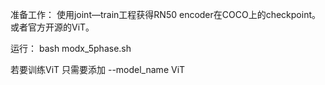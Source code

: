 准备工作：
使用joint—train工程获得RN50 encoder在COCO上的checkpoint。
或者官方开源的ViT。

运行：
bash modx_5phase.sh

若要训练ViT 只需要添加 --model_name ViT
